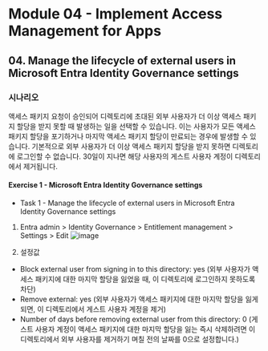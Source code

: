 # Module 04 - Implement Access Management for Apps
## 04. Manage the lifecycle of external users in Microsoft Entra Identity Governance settings

### 시나리오 
액세스 패키지 요청이 승인되어 디렉토리에 초대된 외부 사용자가 더 이상 액세스 패키지 할당을 받지 못할 때 발생하는 일을 선택할 수 있습니다. 이는 사용자가 모든 액세스 패키지 할당을 포기하거나 마지막 액세스 패키지 할당이 만료되는 경우에 발생할 수 있습니다. 기본적으로 외부 사용자가 더 이상 액세스 패키지 할당을 받지 못하면 디렉토리에 로그인할 수 없습니다. 30일이 지나면 해당 사용자의 게스트 사용자 계정이 디렉토리에서 제거됩니다.

#### Exercise 1 - Microsoft Entra Identity Governance settings
* Task 1 - Manage the lifecycle of external users in Microsoft Entra Identity Governance settings

1. Entra admin > Identity Governance > Entitlement management > Settings > Edit
![image](https://github.com/user-attachments/assets/895537df-1024-4b01-a357-d3625e1238bf)

2. 설정값
* Block external user from signing in to this directory: yes (외부 사용자가 액세스 패키지에 대한 마지막 할당을 잃었을 때, 이 디렉토리에 로그인하지 못하도록 차단)
* Remove external: yes (외부 사용자가 액세스 패키지에 대한 마지막 할당을 잃게 되면, 이 디렉토리에서 게스트 사용자 계정을 제거)
* Number of days before removing external user from this directory: 0 (게스트 사용자 계정이 액세스 패키지에 대한 마지막 할당을 잃는 즉시 삭제하려면 이 디렉토리에서 외부 사용자를 제거하기 며칠 전의 날짜를 0으로 설정합니다.)
